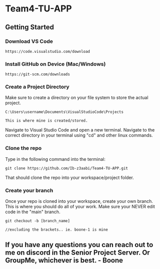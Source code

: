 # Team4-TU-APP

## **Getting Started**

### **Download VS Code** <br>
```
https://code.visualstudio.com/download
```

### **Install GitHub on Device (Mac/Windows)** <br>
```
https://git-scm.com/downloads
```
### **Create a Project Directory**
Make sure to create a directory on your file system to store the actual project. <br>
```
C:\Users\username\Documents\VisualStudioCode\Projects

This is where mine is created/stored.
```

Navigate to Visual Studio Code and open a new terminal. Navigate to the correct directory in your terminal using "cd" and other linux commands. <br>

### **Clone the repo**
Type in the following command into the terminal:
```
git clone https://github.com/Ib-z3aabi/Team4-TU-APP.git
```

That should clone the repo into your workspace/project folder. 

### **Create your branch**
Once your repo is cloned into your workspace, create your own branch. This is where you should do all of your work. Make sure your NEVER edit code in the "main" branch. 
```
git checkout -b [branch_name] 

//excluding the brackets.. ie. boone-1 is mine
```

## If you have any questions you can reach out to me on discord in the Senior Project Server. Or GroupMe, whichever is best. - Boone
